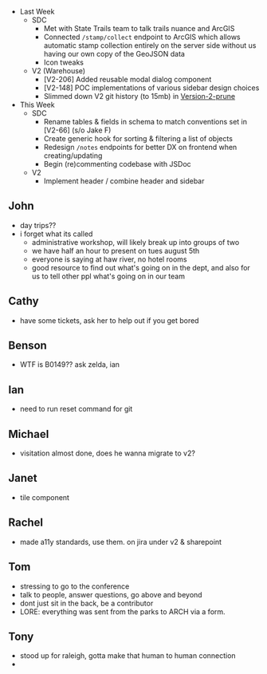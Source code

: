 - Last Week
	- SDC
		- Met with State Trails team to talk trails nuance and ArcGIS
		- Connected `/stamp/collect` endpoint to ArcGIS which allows automatic stamp collection entirely on the server side without us having our own copy of the GeoJSON data
		- Icon tweaks
	- V2 (Warehouse)
		- [V2-206] Added reusable modal dialog component
		- [V2-148] POC implementations of various sidebar design choices
		- Slimmed down V2 git history (to 15mb) in [Version-2-prune](https://github.com/ncdpr/Version-2-prune)
- This Week
	- SDC
		- Rename tables & fields in schema to match conventions set in [V2-66] (s/o Jake F)
		- Create generic hook for sorting & filtering a list of objects
		- Redesign `/notes` endpoints for better DX on frontend when creating/updating
		- Begin (re)commenting codebase with JSDoc
	- V2
		- Implement header / combine header and sidebar

## John
- day trips??
- i forget what its called
	- administrative workshop, will likely break up into groups of two
	- we have half an hour to present on tues august 5th
	- everyone is saying at haw river, no hotel rooms
	- good resource to find out what's going on in the dept, and also for us to tell other ppl what's going on in our team

## Cathy
- have some tickets, ask her to help out if you get bored

## Benson
- WTF is B0149?? ask zelda, ian

## Ian
- need to run reset command for git

## Michael
- visitation almost done, does he wanna migrate to v2?

## Janet
- tile component

## Rachel
- made a11y standards, use them. on jira under v2 & sharepoint

## Tom
- stressing to go to the conference
- talk to people, answer questions, go above and beyond
- dont just sit in the back, be a contributor
- LORE: everything was sent from the parks to ARCH via a form. 

## Tony
- stood up for raleigh, gotta make that human to human connection
- 

